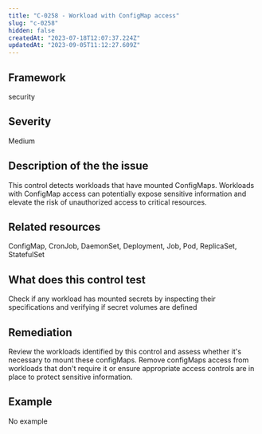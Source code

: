 ```yaml
---
title: "C-0258 - Workload with ConfigMap access"
slug: "c-0258"
hidden: false
createdAt: "2023-07-18T12:07:37.224Z"
updatedAt: "2023-09-05T11:12:27.609Z"
---
```

## Framework
security
## Severity
Medium
## Description of the the issue
This control detects workloads that have mounted ConfigMaps. Workloads with ConfigMap access can potentially expose sensitive information and elevate the risk of unauthorized access to critical resources.
## Related resources
ConfigMap, CronJob, DaemonSet, Deployment, Job, Pod, ReplicaSet, StatefulSet
## What does this control test
Check if any workload has mounted secrets by inspecting their specifications and verifying if secret volumes are defined
## Remediation
Review the workloads identified by this control and assess whether it's necessary to mount these configMaps. Remove configMaps access from workloads that don't require it or ensure appropriate access controls are in place to protect sensitive information.
## Example
No example